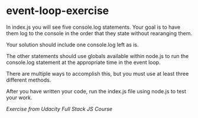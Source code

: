# event-loop-exercise

In index.js you will see five console.log statements. Your goal is to have them log to the console in the order that they state without rearanging them.

Your solution should include one console.log left as is.

The other statements should use globals available within node.js to run the console.log statement at the appropriate time in the event loop.

There are multiple ways to accomplish this, but you must use at least three different methods.

After you have written your code, run the index.js file using node.js to test your work.


*Exercise from Udacity Full Stack JS Course*